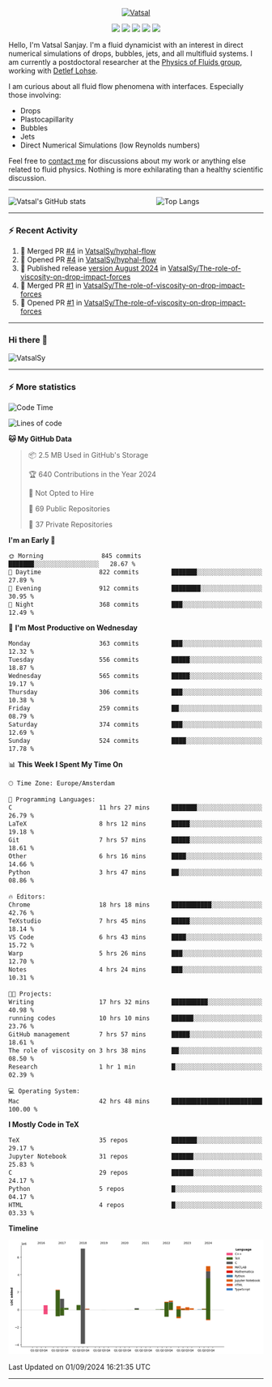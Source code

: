 <center>

[<img alt="Vatsal" width="200px" src="https://www.dropbox.com/s/dxyybgtblo8er6h/Logo_Vatsal_Vector.png?raw=1">](https://www.vatsalsanjay.com)

[<img src="https://img.shields.io/badge/googlescholar-4285F4?&style=for-the-badge&logo=googlescholar&logoColor=white">](https://scholar.google.com/citations?hl=en&user=67aQviYAAAAJ)
[<img src="https://img.shields.io/static/v1.svg?&style=for-the-badge&logo=ResearchGate&label=&message=ResearchGate&logoColor=white&color=green">](https://www.researchgate.net/profile/Vatsal-Sanjay-2)
[<img src="https://img.shields.io/badge/twitter-1DA1F2?&style=for-the-badge&logo=twitter&logoColor=white">](https://twitter.com/VatsalSanjay)
[<img src="https://img.shields.io/badge/linkedin-0A66C2?&style=for-the-badge&logo=linkedin">](https://www.linkedin.com/in/vatsalsanjay/)
[<img src="https://img.shields.io/badge/orcid-A6CE39?&style=for-the-badge&logo=orcid&logoColor=white">](https://orcid.org/0000-0002-4293-6099)

</center>

Hello, I'm Vatsal Sanjay. I'm a fluid dynamicist with an interest in direct numerical simulations of drops, bubbles, jets, and all multifluid systems. I am currently a postdoctoral researcher at the [Physics of Fluids group](https://pof.tnw.utwente.nl), working with [Detlef Lohse](https://en.wikipedia.org/wiki/Detlef_Lohse). 

I am curious about all fluid flow phenomena with interfaces. Especially those involving:

- Drops
- Plastocapillarity
- Bubbles
- Jets
- Direct Numerical Simulations (low Reynolds numbers)

Feel free to [contact me](mailto:contact@vatsalsanjay.com) for discussions about my work or anything else related to fluid physics. Nothing is more exhilarating than a healthy scientific discussion.

<!-- ![Vatsal's GitHub stats](https://github-readme-stats-xi-wine-74.vercel.app/api?username=VatsalSy&show_icons=true&theme=vision-friendly-dark)

![Top Langs](https://github-readme-stats-xi-wine-74.vercel.app/api/top-langs/?username=VatsalSy&layout=compact&theme=vision-friendly-dark) -->

---
<div style="display: flex; justify-content: space-between;">
    <img src="https://github-readme-stats-xi-wine-74.vercel.app/api?username=VatsalSy&show_icons=true&theme=vision-friendly-dark" alt="Vatsal's GitHub stats" style="width: 55%;">
    <img src="https://github-readme-stats-xi-wine-74.vercel.app/api/top-langs/?username=VatsalSy&layout=compact&theme=vision-friendly-dark" alt="Top Langs" style="width: 42%;">
</div>

---

### :zap: Recent Activity

<!--START_SECTION:activity-->
1. 🎉 Merged PR [#4](https://github.com/VatsalSy/hyphal-flow/pull/4) in [VatsalSy/hyphal-flow](https://github.com/VatsalSy/hyphal-flow)
2. 💪 Opened PR [#4](https://github.com/VatsalSy/hyphal-flow/pull/4) in [VatsalSy/hyphal-flow](https://github.com/VatsalSy/hyphal-flow)
3. 🚀 Published release [version August 2024](https://github.com/VatsalSy/The-role-of-viscosity-on-drop-impact-forces/releases/tag/v1.0) in [VatsalSy/The-role-of-viscosity-on-drop-impact-forces](https://github.com/VatsalSy/The-role-of-viscosity-on-drop-impact-forces)
4. 🎉 Merged PR [#1](https://github.com/VatsalSy/The-role-of-viscosity-on-drop-impact-forces/pull/1) in [VatsalSy/The-role-of-viscosity-on-drop-impact-forces](https://github.com/VatsalSy/The-role-of-viscosity-on-drop-impact-forces)
5. 💪 Opened PR [#1](https://github.com/VatsalSy/The-role-of-viscosity-on-drop-impact-forces/pull/1) in [VatsalSy/The-role-of-viscosity-on-drop-impact-forces](https://github.com/VatsalSy/The-role-of-viscosity-on-drop-impact-forces)
<!--END_SECTION:activity-->
---

### Hi there 👋
<p align="left"> <img src="https://komarev.com/ghpvc/?username=VatsalSy&label=Profile%20views&color=orange&style=for-the-badge" alt="VatsalSy" /> </p>

---
### :zap: More statistics

<!--START_SECTION:waka-->
![Code Time](http://img.shields.io/badge/Code%20Time-275%20hrs%202%20mins-blue)

![Lines of code](https://img.shields.io/badge/From%20Hello%20World%20I%27ve%20Written-20.3%20million%20lines%20of%20code-blue)

**🐱 My GitHub Data** 

> 📦 2.5 MB Used in GitHub's Storage 
 > 
> 🏆 640 Contributions in the Year 2024
 > 
> 🚫 Not Opted to Hire
 > 
> 📜 69 Public Repositories 
 > 
> 🔑 37 Private Repositories 
 > 
**I'm an Early 🐤** 

```text
🌞 Morning                845 commits         ███████░░░░░░░░░░░░░░░░░░   28.67 % 
🌆 Daytime                822 commits         ███████░░░░░░░░░░░░░░░░░░   27.89 % 
🌃 Evening                912 commits         ████████░░░░░░░░░░░░░░░░░   30.95 % 
🌙 Night                  368 commits         ███░░░░░░░░░░░░░░░░░░░░░░   12.49 % 
```
📅 **I'm Most Productive on Wednesday** 

```text
Monday                   363 commits         ███░░░░░░░░░░░░░░░░░░░░░░   12.32 % 
Tuesday                  556 commits         █████░░░░░░░░░░░░░░░░░░░░   18.87 % 
Wednesday                565 commits         █████░░░░░░░░░░░░░░░░░░░░   19.17 % 
Thursday                 306 commits         ███░░░░░░░░░░░░░░░░░░░░░░   10.38 % 
Friday                   259 commits         ██░░░░░░░░░░░░░░░░░░░░░░░   08.79 % 
Saturday                 374 commits         ███░░░░░░░░░░░░░░░░░░░░░░   12.69 % 
Sunday                   524 commits         ████░░░░░░░░░░░░░░░░░░░░░   17.78 % 
```


📊 **This Week I Spent My Time On** 

```text
🕑︎ Time Zone: Europe/Amsterdam

💬 Programming Languages: 
C                        11 hrs 27 mins      ███████░░░░░░░░░░░░░░░░░░   26.79 % 
LaTeX                    8 hrs 12 mins       █████░░░░░░░░░░░░░░░░░░░░   19.18 % 
Git                      7 hrs 57 mins       █████░░░░░░░░░░░░░░░░░░░░   18.61 % 
Other                    6 hrs 16 mins       ████░░░░░░░░░░░░░░░░░░░░░   14.66 % 
Python                   3 hrs 47 mins       ██░░░░░░░░░░░░░░░░░░░░░░░   08.86 % 

🔥 Editors: 
Chrome                   18 hrs 18 mins      ███████████░░░░░░░░░░░░░░   42.76 % 
TeXstudio                7 hrs 45 mins       █████░░░░░░░░░░░░░░░░░░░░   18.14 % 
VS Code                  6 hrs 43 mins       ████░░░░░░░░░░░░░░░░░░░░░   15.72 % 
Warp                     5 hrs 26 mins       ███░░░░░░░░░░░░░░░░░░░░░░   12.70 % 
Notes                    4 hrs 24 mins       ███░░░░░░░░░░░░░░░░░░░░░░   10.31 % 

🐱‍💻 Projects: 
Writing                  17 hrs 32 mins      ██████████░░░░░░░░░░░░░░░   40.98 % 
running codes            10 hrs 10 mins      ██████░░░░░░░░░░░░░░░░░░░   23.76 % 
GitHub management        7 hrs 57 mins       █████░░░░░░░░░░░░░░░░░░░░   18.61 % 
The role of viscosity on 3 hrs 38 mins       ██░░░░░░░░░░░░░░░░░░░░░░░   08.50 % 
Research                 1 hr 1 min          █░░░░░░░░░░░░░░░░░░░░░░░░   02.39 % 

💻 Operating System: 
Mac                      42 hrs 48 mins      █████████████████████████   100.00 % 
```

**I Mostly Code in TeX** 

```text
TeX                      35 repos            ███████░░░░░░░░░░░░░░░░░░   29.17 % 
Jupyter Notebook         31 repos            ██████░░░░░░░░░░░░░░░░░░░   25.83 % 
C                        29 repos            ██████░░░░░░░░░░░░░░░░░░░   24.17 % 
Python                   5 repos             █░░░░░░░░░░░░░░░░░░░░░░░░   04.17 % 
HTML                     4 repos             █░░░░░░░░░░░░░░░░░░░░░░░░   03.33 % 
```



**Timeline**

![Lines of Code chart](https://raw.githubusercontent.com/VatsalSy/VatsalSy/main/assets/bar_graph.png)


 Last Updated on 01/09/2024 16:21:35 UTC
<!--END_SECTION:waka-->
---
